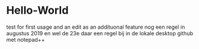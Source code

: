 # Hello-World
test for first usage
and an edit as an addituonal feature
nog een regel in augustus 2019  en wel de 23e
daar een regel bij in de lokale desktop github met notepad++
